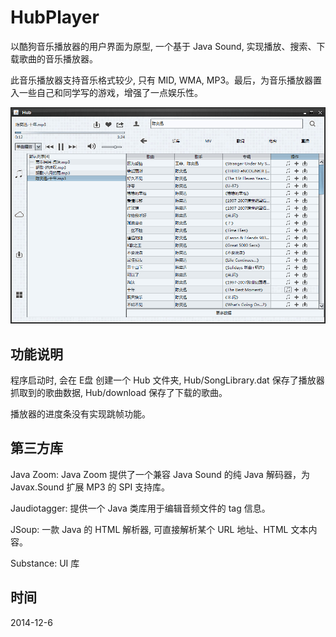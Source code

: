# HubPlayer

以酷狗音乐播放器的用户界面为原型, 一个基于 Java Sound, 实现播放、搜索、下载歌曲的音乐播放器。

此音乐播放器支持音乐格式较少, 只有 MID, WMA, MP3。最后，为音乐播放器置入一些自己和同学写的游戏，增强了一点娱乐性。

![image](HubPlayer.jpg)

## 功能说明

程序启动时, 会在 E盘 创建一个 Hub 文件夹, Hub/SongLibrary.dat 保存了播放器抓取到的歌曲数据, Hub/download 保存了下载的歌曲。

播放器的进度条没有实现跳帧功能。

## 第三方库

Java Zoom: Java Zoom 提供了一个兼容 Java Sound 的纯 Java 解码器，为 Javax.Sound 扩展 MP3 的 SPI 支持库。

Jaudiotagger: 提供一个 Java 类库用于编辑音频文件的 tag 信息。

JSoup: 一款 Java 的 HTML 解析器, 可直接解析某个 URL 地址、HTML 文本内容。

Substance: UI 库

## 时间

2014-12-6
